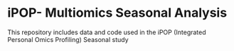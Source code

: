# iPOP- Multiomics Seasonal Analysis

This repository includes data and code used in the iPOP (Integrated Personal Omics Profiling) Seasonal study
